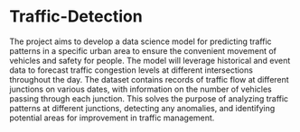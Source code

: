 # Traffic-Detection

The project aims to develop a data science model for predicting traffic patterns in a specific urban area to ensure the convenient movement of vehicles and safety for people. 
The model will leverage historical and event data to forecast traffic congestion levels at different intersections throughout the day. 
The dataset contains records of traffic flow at different junctions on various dates, with information on the number of vehicles passing through each junction. 
This solves the purpose of analyzing traffic patterns at different junctions, detecting any anomalies, and identifying potential areas for improvement in traffic management.
